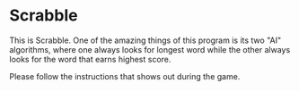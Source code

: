 # Scrabble
This is Scrabble.
One of the amazing things of this program is its two "AI" algorithms, where one always looks for longest word while the other always looks for the word that earns highest score.

Please follow the instructions that shows out during the game.
